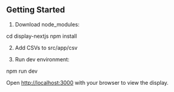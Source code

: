 ## Getting Started

1. Download node_modules:

cd display-nextjs
npm install

2. Add CSVs to src/app/csv 

3. Run dev environment:

npm run dev

Open [http://localhost:3000](http://localhost:3000) with your browser to view the display.

